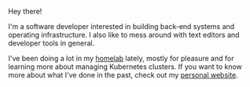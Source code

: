 Hey there!

I'm a software developer interested in building back-end systems and operating infrastructure. I also like to mess around with text editors and developer tools in general.

I've been doing a lot in my [homelab](https://github.com/luissimas/homelab) lately, mostly for pleasure and for learning more about managing Kubernetes clusters. If you want to know more about what I've done in the past, check out my [personal website](https://luissimas.github.io/about/).
